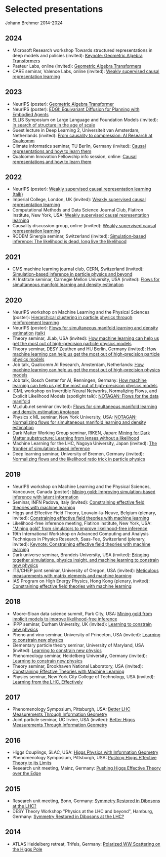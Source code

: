 # Selected presentations

Johann Brehmer 2014-2024

## 2024

- Microsoft Research workshop Towards structured representations in deep models and policies (invited): [Keynote: Geometric Algebra Transformers](2024/gatr_msr_2024.pdf)
- Pasteur Labs, online (invited): [Geometric Algebra Transformers](2024/gatr_pasteur_2024.pdf)
- CARE seminar, Valence Labs, online (invited): [Weakly supervised causal representation learning](2024/weakly_supervised_crl_care_2024.pdf)

## 2023

- NeurIPS (poster): [Geometric Algebra Transformer](2023/gatr_poster_neurips_2023.pdf)
- NeurIPS (poster): [EDGI: Equivariant Diffusion for Planning with Embodied Agents](2023/edgi_poster_neurips_2023.pdf)
- ELLIS Symposium on Large Language and Foundation Models (invited): [In search of structure in the age of scale](2023/structure_scale_ellis_2023.pdf)
- Guest lecture in Deep Learning 2, Universiteit van Amsterdam, Netherlands (invited): [From causality to compression: AI Research at Qualcomm](2023/qualcomm_ai_research_uva_2023.pdf)
- Climate informatics seminar, TU Berlin, Germany (invited): [Causal representations and how to learn them](2023/weakly_supervised_crl_berlin_2023.pdf)
- Qualcomm Innovation Fellowship info session, online: [Causal representations and how to learn them](2023/weakly_supervised_crl_qif_2023.pdf)

## 2022

- NeurIPS (poster): [Weakly supervised causal representation learning](2022/weakly_supervised_crl_poster_neurips_2022.pdf) [(talk)](2022/weakly_supervised_crl_neurips_2022.pdf)
- Imperial College, London, UK (invited): [Weakly supervised causal representation learning](2022/weakly_supervised_crl_imperial_2022.pdf)
- Computational Methods and Data Science Journal Club, Flatiron Institute, New York, USA: [Weakly supervised causal representation learning](2022/weakly_supervised_crl_flatiron_2022.pdf)
- Causality discussion group, online (invited): [Weakly supervised causal representation learning](2022/weakly_supervised_crl_cdg_2022.pdf)
- RODEM Sinergia seminar, Switzerland (invited): [Simulation-based inference: The likelihood is dead, long live the likelihood](2022/simulation_based_inference_rodem_sinergia_2022.pdf)

## 2021

- CMS machine learning journal club, CERN, Switzerland (invited): [Simulation-based inference in particle physics and beyond](2021/simulation_based_inference_cms_2021.pdf)
- AI Institute seminar, Carnegie Mellon University, USA (invited): [Flows for simultaneous manifold learning and density estimation](2021/m_flows_cmu_2021.pdf)

## 2020

- NeurIPS workshop on Machine Learning and the Physical Sciences (poster): [Hierarchical clustering in particle physics through reinforcement learning](2020/rl_clustering_ml4ps_2020.pdf)
- NeurIPS (poster): [Flows for simultaneous manifold learning and density estimation](2020/m_flows_neurips_poster_2020.pdf) [(talk)](2020/m_flows_neurips_talk_2020.pdf)
- Theory seminar, JLab, USA (invited): [How machine learning can help us get the most out of high-precision particle physics models](2020/simulation_based_inference_jlab_2020.pdf)
- Theory seminar, DESY Zeuthen and HU Berlin, Germany (invited): [How machine learning can help us get the most out of high-precision particle physics models](2020/simulation_based_inference_berlin_2020.pdf)
- Job talk, Qualcomm AI Research, Amsterdam, Netherlands: [How machine learning can help us get the most out of high-precision physics models](2020/simulation_based_inference_qualcomm_2020.pdf)
- Job talk, Bosch Center for AI, Renningen, Germany: [How machine learning can help us get the most out of high-precision physics models](2020/simulation_based_inference_bosch_2020.pdf)
- ICML workshop on Invertible Neural Networks, Normalizing Flows, and Explicit Likelihood Models (spotlight talk): [NOTAGAN: Flows for the data manifold](2020/m_flows_innf_2020.pdf)
- MLclub.net seminar (invited): [Flows for simultaneous manifold learning and density estimation \#notagan](2020/m_flows_mlclub.net_2020.pdf)
- Physics x ML seminar, New York University, USA: [NOTAGAN: Normalizing flows for simultaneous manifold learning and density estimation](2020/m_flows_nyu_2020.pdf)
- Dark Matter Working Group seminar, RIKEN, Japan: [Mining for Dark Matter substructure: Learning from lenses without a likelihood](2020/mining_for_substructure_riken_2020.pdf)
- Machine Learning for the LHC, Nagoya University, Japan (invited): [The frontier of simulation-based inference](2020/simulation_based_inference_nagoya_2020.pdf)
- Deep learning seminar, University of Bremen, Germany (invited): [Normalizing flows and the likelihood ratio trick in particle physics](2020/simulation_based_inference_bremen_2020.pdf)


## 2019

- NeurIPS workshop on Machine Learning and the Physical Sciences, Vancouver, Canada (poster): [Mining gold: Improving simulation-based inference with latent information](2019/mining_gold_neurips_dlps_2019.pdf)
- Seminar, INFN Padova, Italy (invited): [Constraining effective field theories with machine learning](2019/learning_to_constrain_padova_2019.pdf)
- Higgs and Effective Field Theory, Louvain-la-Neuve, Belgium (plenary, invited): [Constraining effective field theories with machine learning](2019/learning_to_constrain_heft_2019.pdf)
- Likelihood-free inference meeting, Flatiron institute, New York, USA: ["Mining gold" from simulators to improve likelihood-free inference](2019/mining_gold_lfiweek_flatiron_2019.pdf)
- 19th International Workshop on Advanced Computing and Analysis Techniques in Physics Research, Saas-Fee, Switzerland (plenary, invited): [Keynote: Constraining effective field theories with machine learning](2019/learning_to_constrain_acat_2019.pdf)
- Dark universe seminar, Brandeis University, USA (invited): [Bringing together simulations, physics insight, and machine learning to constrain new physics](2019/mining_gold_brandeis_2019.pdf)
- ITS/CHEP joint seminar, University of Oregon, USA (invited): [Meticulous measurements with matrix elements and machine learning](learning_to_constrain_oregon.pdf)
- IAS Program on High Energy Physics, Hong Kong (plenary, invited): [Constraining effective field theories with machine learning](2019/learning_to_constrain_hkias_2019.pdf)


## 2018

- Moore-Sloan data science summit, Park City, USA: [Mining gold from implicit models to improve likelihood-free inference](2018/mining_gold_poster_msdse_retreat_2018.pdf)
- IPPP seminar, Durham University, UK (invited): [Learning to constrain new physics](2018/learning_to_constrain_durham_2018.pdf)
- Pheno and vino seminar, University of Princeton, USA (invited): [Learning to constrain new physics](2018/learning_to_constrain_princeton_2018.pdf)
- Elementary particle theory seminar, University of Maryland, USA (invited): [Learning to constrain new physics](2018/learning_to_constrain_maryland_2018.pdf)
- Phenomeology seminar, Heidelberg University, Germany (invited): [Learning to constrain new physics](2018/learning_to_constrain_heidelberg_2018.pdf)
- Theory seminar, Brookhaven National Laboratory, USA (invited): [Constraining Effective Theories with Machine Learning](2018/learning_to_constrain_bnl_2018.pdf)
- Physics seminar, New York City College of Technology, USA (invited): [Learning from the LHC, Effectively](2018/learning_to_constrain_citytech_2018.pdf)


## 2017

- Phenomenology Symposium, Pittsburgh, USA: [Better LHC Measurements Through Information Geometry](2017/information_geometry_pheno_2017.pdf)
- Joint particle seminar, UC Irvine, USA (invited): [Better Higgs Measurements Through Information Geometry](2017/information_geometry_irvine_2017.pdf)


## 2016

- Higgs Couplings, SLAC, USA: [Higgs Physics with Information Geometry](2016/information_geometry_hc_2016.pdf)
- Phenomenology Symposium, Pittsburgh, USA: [Pushing Higgs Effective Theory to its Limits](2016/higgs_eft_limits_pheno_2016.pdf)
- Research unit meeting, Mainz, Germany: [Pushing Higgs Effective Theory over the Edge](2016/higgs_eft_limits_abhm_2016.pdf)


## 2015

- Research unit meeting, Bonn, Germany: [Symmetry Restored in Dibosons at the LHC?](2015/dibosons_abhm_2015.pdf)
- DESY Theory Workshop "Physics at the LHC and beyond", Hamburg, Germany: [Symmetry Restored in Dibosons at the LHC?](2015/dibosons_desy_2015.pdf)


## 2014

- ATLAS Heidelberg retreat, Trifels, Germany: [Polarized WW Scattering on the Higgs Pole](2014/polarised_ww_trifels_2014.pdf)
